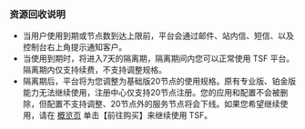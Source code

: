 ### 资源回收说明

- 当用户使用到期或节点数到达上限前，平台会通过邮件、站内信、短信、以及控制台右上角提示通知客户。
- 当使用到期时，将进入7天的隔离期，隔离期间内您可以正常使用 TSF 平台。隔离期内仅支持续费，不支持调整规格。
- 隔离期后，平台将为您调整为基础版20节点的使用规格。原有专业版、铂金版能力无法继续使用，注册中心仅支持20节点注册。您的应用和配置不会被删除，但配置不支持调整、20节点外的服务节点将会下线。如果您希望继续使用，请在 [概览页](https://console.cloud.tencent.com/tsf) 单击【前往购买】来继续使用 TSF。
